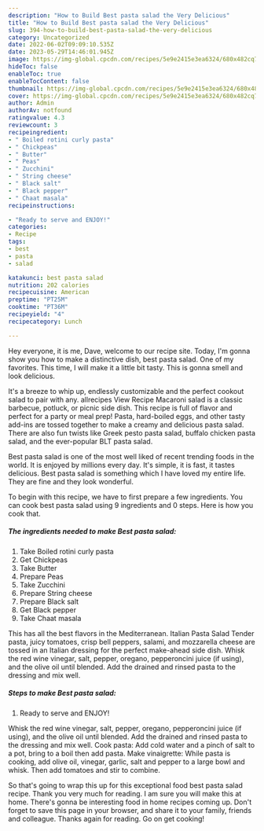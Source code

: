 ```yaml
---
description: "How to Build Best pasta salad the Very Delicious"
title: "How to Build Best pasta salad the Very Delicious"
slug: 394-how-to-build-best-pasta-salad-the-very-delicious
category: Uncategorized
date: 2022-06-02T09:09:10.535Z
date: 2023-05-29T14:46:01.945Z
image: https://img-global.cpcdn.com/recipes/5e9e2415e3ea6324/680x482cq70/best-pasta-salad-recipe-main-photo.jpg
hideToc: false
enableToc: true
enableTocContent: false
thumbnail: https://img-global.cpcdn.com/recipes/5e9e2415e3ea6324/680x482cq70/best-pasta-salad-recipe-main-photo.jpg
cover: https://img-global.cpcdn.com/recipes/5e9e2415e3ea6324/680x482cq70/best-pasta-salad-recipe-main-photo.jpg
author: Admin
authorAv: notfound
ratingvalue: 4.3
reviewcount: 3
recipeingredient:
- " Boiled rotini curly pasta"
- " Chickpeas"
- " Butter"
- " Peas"
- " Zucchini"
- " String cheese"
- " Black salt"
- " Black pepper"
- " Chaat masala"
recipeinstructions:

- "Ready to serve and ENJOY!"
categories:
- Recipe
tags:
- best
- pasta
- salad

katakunci: best pasta salad 
nutrition: 202 calories
recipecuisine: American
preptime: "PT25M"
cooktime: "PT36M"
recipeyield: "4"
recipecategory: Lunch

---
```



Hey everyone, it is me, Dave, welcome to our recipe site. Today, I'm gonna show you how to make a distinctive dish, best pasta salad. One of my favorites. This time, I will make it a little bit tasty. This is gonna smell and look delicious.

It&#39;s a breeze to whip up, endlessly customizable and the perfect cookout salad to pair with any. allrecipes View Recipe Macaroni salad is a classic barbecue, potluck, or picnic side dish. This recipe is full of flavor and perfect for a party or meal prep! Pasta, hard-boiled eggs, and other tasty add-ins are tossed together to make a creamy and delicious pasta salad. There are also fun twists like Greek pesto pasta salad, buffalo chicken pasta salad, and the ever-popular BLT pasta salad.

Best pasta salad is one of the most well liked of recent trending foods in the world. It is enjoyed by millions every day. It's simple, it is fast, it tastes delicious. Best pasta salad is something which I have loved my entire life. They are fine and they look wonderful.


To begin with this recipe, we have to first prepare a few ingredients. You can cook best pasta salad using 9 ingredients and 0 steps. Here is how you cook that.

<!--inarticleads1-->

##### The ingredients needed to make Best pasta salad:

1. Take  Boiled rotini curly pasta
1. Get  Chickpeas
1. Take  Butter
1. Prepare  Peas
1. Take  Zucchini
1. Prepare  String cheese
1. Prepare  Black salt
1. Get  Black pepper
1. Take  Chaat masala


This has all the best flavors in the Mediterranean. Italian Pasta Salad Tender pasta, juicy tomatoes, crisp bell peppers, salami, and mozzarella cheese are tossed in an Italian dressing for the perfect make-ahead side dish. Whisk the red wine vinegar, salt, pepper, oregano, pepperoncini juice (if using), and the olive oil until blended. Add the drained and rinsed pasta to the dressing and mix well. 

<!--inarticleads2-->

##### Steps to make Best pasta salad:


1. Ready to serve and ENJOY!

Whisk the red wine vinegar, salt, pepper, oregano, pepperoncini juice (if using), and the olive oil until blended. Add the drained and rinsed pasta to the dressing and mix well. Cook pasta: Add cold water and a pinch of salt to a pot, bring to a boil then add pasta. Make vinaigrette: While pasta is cooking, add olive oil, vinegar, garlic, salt and pepper to a large bowl and whisk. Then add tomatoes and stir to combine. 

So that's going to wrap this up for this exceptional food best pasta salad recipe. Thank you very much for reading. I am sure you will make this at home. There's gonna be interesting food in home recipes coming up. Don't forget to save this page in your browser, and share it to your family, friends and colleague. Thanks again for reading. Go on get cooking!
